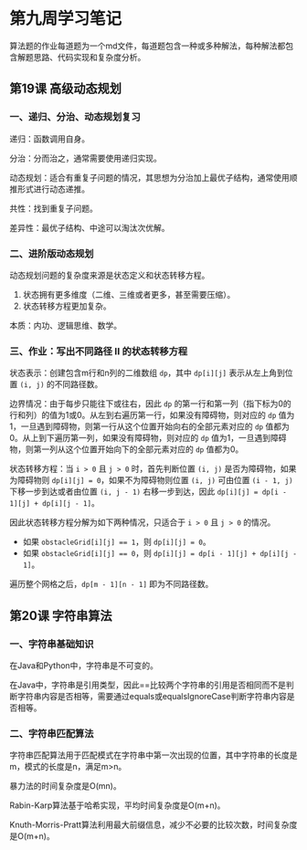 # 第九周学习笔记

算法题的作业每道题为一个md文件，每道题包含一种或多种解法，每种解法都包含解题思路、代码实现和复杂度分析。

## 

## 第19课  高级动态规划

### 

### 一、递归、分治、动态规划复习

递归：函数调用自身。

分治：分而治之，通常需要使用递归实现。

动态规划：适合有重复子问题的情况，其思想为分治加上最优子结构，通常使用顺推形式进行动态递推。

共性：找到重复子问题。

差异性：最优子结构、中途可以淘汰次优解。

### 

### 二、进阶版动态规划

动态规划问题的复杂度来源是状态定义和状态转移方程。

1. 状态拥有更多维度（二维、三维或者更多，甚至需要压缩）。
2. 状态转移方程更加复杂。

本质：内功、逻辑思维、数学。

### 

### 三、作业：写出不同路径 II 的状态转移方程

状态表示：创建包含m行和n列的二维数组 `dp`，其中 `dp[i][j]` 表示从左上角到位置 `(i, j)` 的不同路径数。

边界情况：由于每步只能往下或往右，因此 `dp` 的第一行和第一列（指下标为0的行和列）的值为1或0。从左到右遍历第一行，如果没有障碍物，则对应的 `dp` 值为1，一旦遇到障碍物，则第一行从这个位置开始向右的全部元素对应的 `dp` 值都为0。从上到下遍历第一列，如果没有障碍物，则对应的 `dp` 值为1，一旦遇到障碍物，则第一列从这个位置开始向下的全部元素对应的 `dp` 值都为0。

状态转移方程：当 `i > 0` 且 `j > 0` 时，首先判断位置 `(i, j)` 是否为障碍物，如果为障碍物则 `dp[i][j] = 0`，如果不为障碍物则位置 `(i, j)` 可由位置 `(i - 1, j)` 下移一步到达或者由位置 `(i, j - 1)` 右移一步到达，因此 `dp[i][j] = dp[i - 1][j] + dp[i][j - 1]`。

因此状态转移方程分解为如下两种情况，只适合于 `i > 0` 且 `j > 0` 的情况。

- 如果 `obstacleGrid[i][j] == 1`，则 `dp[i][j] = 0`。
- 如果 `obstacleGrid[i][j] == 0`，则 `dp[i][j] = dp[i - 1][j] + dp[i][j - 1]`。

遍历整个网格之后，`dp[m - 1][n - 1]` 即为不同路径数。

## 

## 第20课  字符串算法

### 

### 一、字符串基础知识

在Java和Python中，字符串是不可变的。

在Java中，字符串是引用类型，因此==比较两个字符串的引用是否相同而不是判断字符串内容是否相等，需要通过equals或equalsIgnoreCase判断字符串内容是否相等。

### 

### 二、字符串匹配算法

字符串匹配算法用于匹配模式在字符串中第一次出现的位置，其中字符串的长度是m，模式的长度是n，满足m>n。

暴力法的时间复杂度是O(mn)。

Rabin-Karp算法基于哈希实现，平均时间复杂度是O(m+n)。

Knuth-Morris-Pratt算法利用最大前缀信息，减少不必要的比较次数，时间复杂度是O(m+n)。